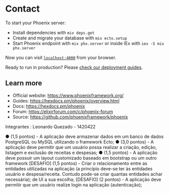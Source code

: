 # Contact

To start your Phoenix server:

  * Install dependencies with `mix deps.get`
  * Create and migrate your database with `mix ecto.setup`
  * Start Phoenix endpoint with `mix phx.server` or inside IEx with `iex -S mix phx.server`

Now you can visit [`localhost:4000`](http://localhost:4000) from your browser.

Ready to run in production? Please [check our deployment guides](https://hexdocs.pm/phoenix/deployment.html).

## Learn more

  * Official website: https://www.phoenixframework.org/
  * Guides: https://hexdocs.pm/phoenix/overview.html
  * Docs: https://hexdocs.pm/phoenix
  * Forum: https://elixirforum.com/c/phoenix-forum
  * Source: https://github.com/phoenixframework/phoenix





Integrantes : Leonardo Quezado - 1420422 

● (1,5 pontos) - A aplicação deve armazenar dados em um banco de dados PostgreSQL ou MySQL utilizando o
framework Ecto;
● (3,0 pontos) - A aplicação deve permitir que um usuário possa realizar a criação, edição, listagem e exclusão
de receitas e despesas;
● (1,5 pontos) - A aplicação deve possuir um layout customizado baseado em bootstrap ou um outro framework
[DESAFIO] (1,5 pontos) - Criar o relacionamento entre as entidades utilizadas na aplicação (a princípio
deve-se ter às entidades usuário e despesa/receita. Contudo pode-se criar quantas entidades achar necessária);
de UI a sua escolha;
[DESAFIO] (2 pontos) - A aplicação deve permitir que um usuário realize login na aplicação (autenticação);
